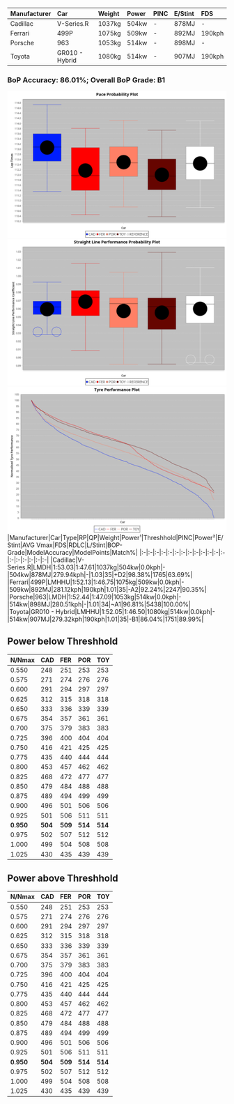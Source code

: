 |Manufacturer|Car|Weight|Power|PINC|E/Stint|FDS|
|:-|:-|:-|:-|:-|:-|:-|
|Cadillac|V-Series.R|1037kg|504kw|-|878MJ|-|
|Ferrari|499P|1075kg|509kw|-|892MJ|190kph|
|Porsche|963|1053kg|514kw|-|898MJ|-|
|Toyota|GR010 - Hybrid|1080kg|514kw|-|907MJ|190kph|

### BoP Accuracy: 86.01%; Overall BoP Grade: B1
![PACECHART](./IMG/OFFICIAL.png)
![STRAIGHTLINEPERFORMANCECHART](./IMG/OFFICIAL_sp.png)
![TYREPERFORMANCECHART](./IMG/OFFICIAL_tw.png)
|Manufacturer|Car|Type|RP|QP|Weight|Power¹|Threshhold|PINC|Power²|E/Stint|AVG Vmax|FDS|RDLC|L/Stint|BOP-Grade|ModelAccuracy|ModelPoints|Match%|
|:-|:-|:-|:-|:-|:-|:-|:-|:-|:-|:-|:-|:-|:-|:-|:-|:-|:-|:-|
|Cadillac|V-Series.R|LMDH|1:53.03|1:47.61|1037kg|504kw|0.0kph|-|504kw|878MJ|279.94kph|-|1.03|35|+D2|98.38%|1765|63.69%|
|Ferrari|499P|LMHHU|1:52.13|1:46.75|1075kg|509kw|0.0kph|-|509kw|892MJ|281.12kph|190kph|1.01|35|-A2|92.24%|2247|90.35%|
|Porsche|963|LMDH|1:52.44|1:47.09|1053kg|514kw|0.0kph|-|514kw|898MJ|280.51kph|-|1.01|34|~A1|96.81%|5438|100.00%|
|Toyota|GR010 - Hybrid|LMHHU|1:52.05|1:46.50|1080kg|514kw|0.0kph|-|514kw|907MJ|279.32kph|190kph|1.01|35|-B1|86.04%|1751|89.99%|

## Power below Threshhold
|N/Nmax|CAD|FER|POR|TOY|
|:-|:-|:-|:-|:-|
|0.550|248|251|253|253|
|0.575|271|274|276|276|
|0.600|291|294|297|297|
|0.625|312|315|318|318|
|0.650|333|336|339|339|
|0.675|354|357|361|361|
|0.700|375|379|383|383|
|0.725|396|400|404|404|
|0.750|416|421|425|425|
|0.775|435|440|444|444|
|0.800|453|457|462|462|
|0.825|468|472|477|477|
|0.850|479|484|488|488|
|0.875|489|494|499|499|
|0.900|496|501|506|506|
|0.925|501|506|511|511|
|**0.950**|**504**|**509**|**514**|**514**|
|0.975|502|507|512|512|
|1.000|499|504|508|508|
|1.025|430|435|439|439|

## Power above Threshhold
|N/Nmax|CAD|FER|POR|TOY|
|:-|:-|:-|:-|:-|
|0.550|248|251|253|253|
|0.575|271|274|276|276|
|0.600|291|294|297|297|
|0.625|312|315|318|318|
|0.650|333|336|339|339|
|0.675|354|357|361|361|
|0.700|375|379|383|383|
|0.725|396|400|404|404|
|0.750|416|421|425|425|
|0.775|435|440|444|444|
|0.800|453|457|462|462|
|0.825|468|472|477|477|
|0.850|479|484|488|488|
|0.875|489|494|499|499|
|0.900|496|501|506|506|
|0.925|501|506|511|511|
|**0.950**|**504**|**509**|**514**|**514**|
|0.975|502|507|512|512|
|1.000|499|504|508|508|
|1.025|430|435|439|439|
